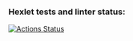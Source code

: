 ### Hexlet tests and linter status:
[![Actions Status](https://github.com/zateya/layout-designer-project-lvl2/workflows/hexlet-check/badge.svg)](https://github.com/zateya/layout-designer-project-lvl2/actions)
